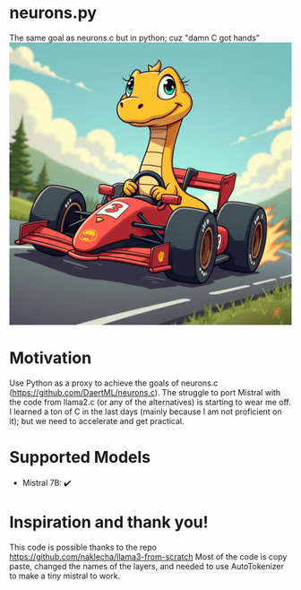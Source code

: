 # neurons.py
The same goal as neurons.c but in python; cuz "damn C got hands"
![alt text](image-5.webp "Fast Neurons in C")

# Motivation
Use Python as a proxy to achieve the goals of neurons.c (https://github.com/DaertML/neurons.c).
The struggle to port Mistral with the code from llama2.c (or any of the alternatives) is starting to wear me off.
I learned a ton of C in the last days (mainly because I am not proficient on it); but we need to accelerate and get practical.

# Supported Models
- Mistral 7B: ✔️

# Inspiration and thank you!
This code is possible thanks to the repo https://github.com/naklecha/llama3-from-scratch
Most of the code is copy paste, changed the names of the layers, and needed to use AutoTokenizer to make a tiny mistral to work.
